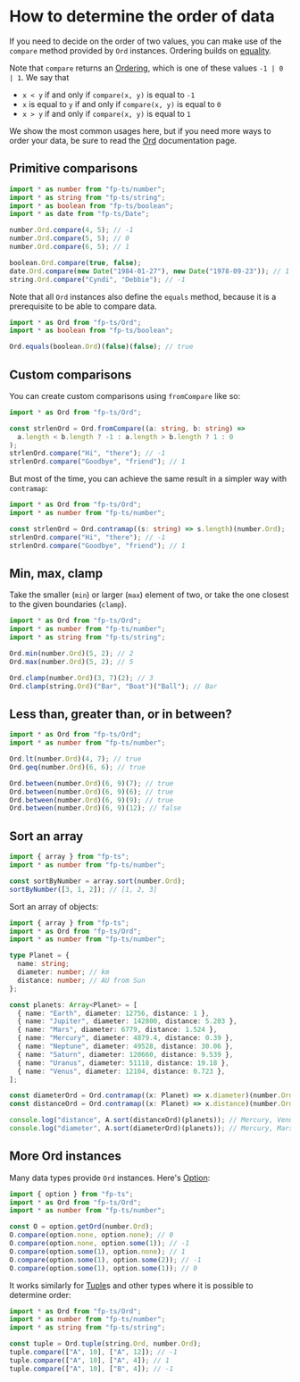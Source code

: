 # How to determine the order of data

If you need to decide on the order of two values, you can make use of the `compare` method provided by `Ord` instances. Ordering builds on [equality](equality.md).

Note that `compare` returns an [Ordering](https://gcanti.github.io/fp-ts/modules/Ordering.ts), which is one of these values `-1 | 0 | 1`. We say that

- `x < y` if and only if `compare(x, y)` is equal to `-1`
- `x` is equal to `y` if and only if `compare(x, y)` is equal to `0`
- `x > y` if and only if `compare(x, y)` is equal to `1`

We show the most common usages here, but if you need more ways to order your data, be sure to read the [Ord](https://gcanti.github.io/fp-ts/modules/Ord.ts) documentation page.

## Primitive comparisons

```ts
import * as number from "fp-ts/number";
import * as string from "fp-ts/string";
import * as boolean from "fp-ts/boolean";
import * as date from "fp-ts/Date";

number.Ord.compare(4, 5); // -1
number.Ord.compare(5, 5); // 0
number.Ord.compare(6, 5); // 1

boolean.Ord.compare(true, false);
date.Ord.compare(new Date("1984-01-27"), new Date("1978-09-23")); // 1
string.Ord.compare("Cyndi", "Debbie"); // -1
```

Note that all `Ord` instances also define the `equals` method, because it is a prerequisite to be able to compare data.

```ts
import * as Ord from "fp-ts/Ord";
import * as boolean from "fp-ts/boolean";

Ord.equals(boolean.Ord)(false)(false); // true
```

## Custom comparisons

You can create custom comparisons using `fromCompare` like so:

```ts
import * as Ord from "fp-ts/Ord";

const strlenOrd = Ord.fromCompare((a: string, b: string) =>
  a.length < b.length ? -1 : a.length > b.length ? 1 : 0
);
strlenOrd.compare("Hi", "there"); // -1
strlenOrd.compare("Goodbye", "friend"); // 1
```

But most of the time, you can achieve the same result in a simpler way with `contramap`:

```ts
import * as Ord from "fp-ts/Ord";
import * as number from "fp-ts/number";

const strlenOrd = Ord.contramap((s: string) => s.length)(number.Ord);
strlenOrd.compare("Hi", "there"); // -1
strlenOrd.compare("Goodbye", "friend"); // 1
```

## Min, max, clamp

Take the smaller (`min`) or larger (`max`) element of two, or take the one closest to the given boundaries (`clamp`).

```ts
import * as Ord from "fp-ts/Ord";
import * as number from "fp-ts/number";
import * as string from "fp-ts/string";

Ord.min(number.Ord)(5, 2); // 2
Ord.max(number.Ord)(5, 2); // 5

Ord.clamp(number.Ord)(3, 7)(2); // 3
Ord.clamp(string.Ord)("Bar", "Boat")("Ball"); // Bar
```

## Less than, greater than, or in between?

```ts
import * as Ord from "fp-ts/Ord";
import * as number from "fp-ts/number";

Ord.lt(number.Ord)(4, 7); // true
Ord.geq(number.Ord)(6, 6); // true

Ord.between(number.Ord)(6, 9)(7); // true
Ord.between(number.Ord)(6, 9)(6); // true
Ord.between(number.Ord)(6, 9)(9); // true
Ord.between(number.Ord)(6, 9)(12); // false
```

## Sort an array

```ts
import { array } from "fp-ts";
import * as number from "fp-ts/number";

const sortByNumber = array.sort(number.Ord);
sortByNumber([3, 1, 2]); // [1, 2, 3]
```

Sort an array of objects:

```ts
import { array } from "fp-ts";
import * as Ord from "fp-ts/Ord";
import * as number from "fp-ts/number";

type Planet = {
  name: string;
  diameter: number; // km
  distance: number; // AU from Sun
};

const planets: Array<Planet> = [
  { name: "Earth", diameter: 12756, distance: 1 },
  { name: "Jupiter", diameter: 142800, distance: 5.203 },
  { name: "Mars", diameter: 6779, distance: 1.524 },
  { name: "Mercury", diameter: 4879.4, distance: 0.39 },
  { name: "Neptune", diameter: 49528, distance: 30.06 },
  { name: "Saturn", diameter: 120660, distance: 9.539 },
  { name: "Uranus", diameter: 51118, distance: 19.18 },
  { name: "Venus", diameter: 12104, distance: 0.723 },
];

const diameterOrd = Ord.contramap((x: Planet) => x.diameter)(number.Ord);
const distanceOrd = Ord.contramap((x: Planet) => x.distance)(number.Ord);

console.log("distance", A.sort(distanceOrd)(planets)); // Mercury, Venus, Earth, Mars, ...
console.log("diameter", A.sort(diameterOrd)(planets)); // Mercury, Mars, Venus, Earth, ...
```

## More Ord instances

Many data types provide `Ord` instances. Here's [Option](https://gcanti.github.io/fp-ts/modules/Option.ts):

```ts
import { option } from "fp-ts";
import * as Ord from "fp-ts/Ord";
import * as number from "fp-ts/number";

const O = option.getOrd(number.Ord);
O.compare(option.none, option.none); // 0
O.compare(option.none, option.some(1)); // -1
O.compare(option.some(1), option.none); // 1
O.compare(option.some(1), option.some(2)); // -1
O.compare(option.some(1), option.some(1)); // 0
```

It works similarly for [Tuple](https://gcanti.github.io/fp-ts/modules/Tuple.ts)s and other types where it is possible to determine order:

```ts
import * as Ord from "fp-ts/Ord";
import * as number from "fp-ts/number";
import * as string from "fp-ts/string";

const tuple = Ord.tuple(string.Ord, number.Ord);
tuple.compare(["A", 10], ["A", 12]); // -1
tuple.compare(["A", 10], ["A", 4]); // 1
tuple.compare(["A", 10], ["B", 4]); // -1
```
